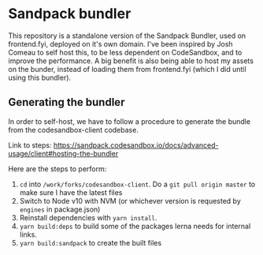 # Sandpack bundler

This repository is a standalone version of the Sandpack Bundler, used on frontend.fyi, deployed on it's own domain.
I've been inspired by Josh Comeau to self host this, to be less dependent on CodeSandbox, and to improve the performance. A big benefit is also being able to host my assets on the bunder, instead of loading them from frontend.fyi (which I did until using this bundler). 

## Generating the bundler

In order to self-host, we have to follow a procedure to generate the bundle from the codesandbox-client codebase.

Link to steps: https://sandpack.codesandbox.io/docs/advanced-usage/client#hosting-the-bundler

Here are the steps to perform:

1. `cd` into `/work/forks/codesandbox-client`. Do a `git pull origin master` to make sure I have the latest files
2. Switch to Node v10 with NVM (or whichever version is requested by `engines` in package.json)
3. Reinstall dependencies with `yarn install`.
4. `yarn build:deps` to build some of the packages lerna needs for internal links.
5. `yarn build:sandpack` to create the built files
